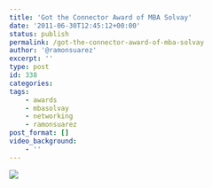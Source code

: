```yaml
---
title: 'Got the Connector Award of MBA Solvay'
date: '2011-06-30T12:45:12+00:00'
status: publish
permalink: /got-the-connector-award-of-mba-solvay
author: '@ramonsuarez'
excerpt: ''
type: post
id: 338
categories:
tags:
    - awards
    - mbasolvay
    - networking
    - ramonsuarez
post_format: []
video_background:
    - ''
---
```

![](/uploads/2013/02/img_20110630_143407-scaled-1000.jpg)